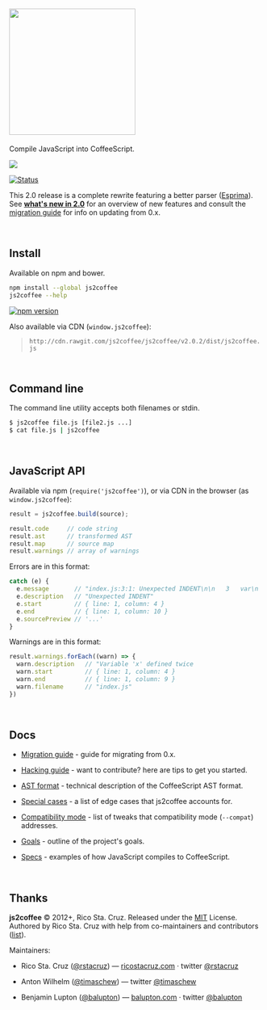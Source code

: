 # <img src="http://js2.coffee/assets/logo-white.svg" width="250">

Compile JavaScript into CoffeeScript.

[![](http://js2.coffee/assets/screenshots/js2coffee.png)](http://js2.coffee)

[![Status](https://travis-ci.org/js2coffee/js2coffee.svg?branch=master)](https://travis-ci.org/js2coffee/js2coffee)  

This 2.0 release is a complete rewrite featuring a better parser ([Esprima]).
See **[what's new in 2.0](notes/New_in_2.0.md)** for an overview of new features
and consult the [migration guide](notes/Migration_guide.md) for info on
updating from 0.x.

<br>

## Install

Available on npm and bower.

```sh
npm install --global js2coffee
js2coffee --help
```

[![npm version](http://img.shields.io/npm/v/js2coffee.svg?style=flat)](https://npmjs.org/package/js2coffee "View this project on npm")

Also available via CDN (`window.js2coffee`):

> [](#version) `http://cdn.rawgit.com/js2coffee/js2coffee/v2.0.2/dist/js2coffee.js`

<br>

## Command line

The command line utility accepts both filenames or stdin.

```sh
$ js2coffee file.js [file2.js ...]
$ cat file.js | js2coffee
```

<br>

## JavaScript API

Available via npm (`require('js2coffee')`), or via CDN in the browser (as `window.js2coffee`):

```js
result = js2coffee.build(source);

result.code     // code string
result.ast      // transformed AST
result.map      // source map
result.warnings // array of warnings
```

Errors are in this format:

```js
catch (e) {
  e.message       // "index.js:3:1: Unexpected INDENT\n\n   3   var\n   ---^"
  e.description   // "Unexpected INDENT"
  e.start         // { line: 1, column: 4 }
  e.end           // { line: 1, column: 10 }
  e.sourcePreview // '...'
}
```

Warnings are in this format:

```js
result.warnings.forEach((warn) => {
  warn.description   // "Variable 'x' defined twice
  warn.start         // { line: 1, column: 4 }
  warn.end           // { line: 1, column: 9 }
  warn.filename      // "index.js"
})
```

<br>

## Docs

 - [Migration guide](notes/Migration_guide.md) - guide for migrating from 0.x.

 - [Hacking guide](notes/Hacking.md) - want to contribute? here are tips to get you started.

 - [AST format](notes/AST.md) - technical description of the CoffeeScript AST format.

 - [Special cases](notes/Special_cases.md) - a list of edge cases that js2coffee accounts for.

 - [Compatibility mode](notes/Special_cases.md#compatibilitymode) - list of tweaks that compatibility mode (`--compat`) addresses.

 - [Goals](notes/Goals.md) - outline of the project's goals.

 - [Specs](notes/Specs.md) - examples of how JavaScript compiles to CoffeeScript.

<br>

## Thanks

**js2coffee** © 2012+, Rico Sta. Cruz. Released under the [MIT] License.<br>
Authored by Rico Sta. Cruz with help from co-maintainers and contributors ([list][contributors]).

Maintainers:

 * Rico Sta. Cruz ([@rstacruz](https://github.com/rstacruz)) —
   [ricostacruz.com](http://ricostacruz.com) · twitter [@rstacruz](https://twitter.com/rstacruz)

 * Anton Wilhelm ([@timaschew](https://github.com/timaschew)) — twitter [@timaschew](https://twitter.com/timaschew)

 * Benjamin Lupton ([@balupton](https://github.com/balupton)) —
   [balupton.com](http://balupton.com) · twitter [@balupton](https://twitter.com/balupton)

[MIT]: http://mit-license.org/
[contributors]: http://github.com/rstacruz/js2coffee/contributors
[Esprima]: http://esprima.org/
